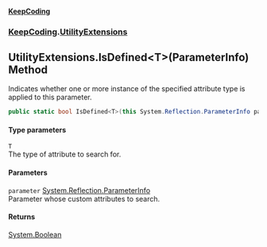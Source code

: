 #### [KeepCoding](index.md 'index')
### [KeepCoding](KeepCoding.md 'KeepCoding').[UtilityExtensions](UtilityExtensions.md 'KeepCoding.UtilityExtensions')
## UtilityExtensions.IsDefined&lt;T&gt;(ParameterInfo) Method
Indicates whether one or more instance of the specified attribute type is applied to this parameter.
```csharp
public static bool IsDefined<T>(this System.Reflection.ParameterInfo parameter);
```
#### Type parameters
<a name='KeepCoding_UtilityExtensions_IsDefined_T_(System_Reflection_ParameterInfo)_T'></a>
`T`  
The type of attribute to search for.
  
#### Parameters
<a name='KeepCoding_UtilityExtensions_IsDefined_T_(System_Reflection_ParameterInfo)_parameter'></a>
`parameter` [System.Reflection.ParameterInfo](https://docs.microsoft.com/en-us/dotnet/api/System.Reflection.ParameterInfo 'System.Reflection.ParameterInfo')  
Parameter whose custom attributes to search.
  
#### Returns
[System.Boolean](https://docs.microsoft.com/en-us/dotnet/api/System.Boolean 'System.Boolean')  
